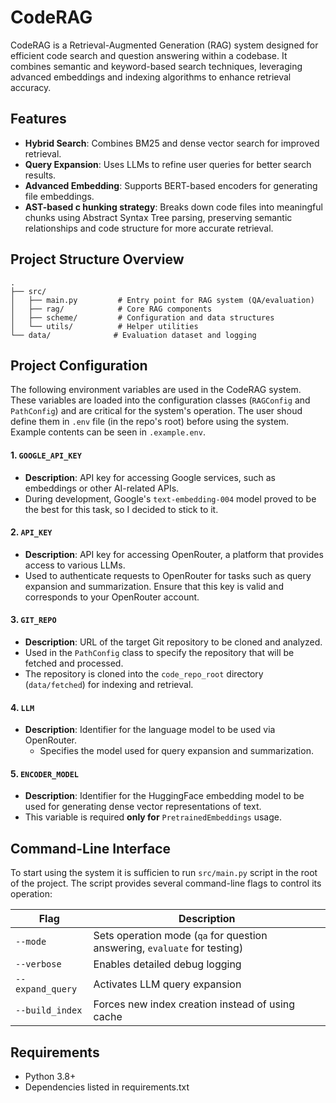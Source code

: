 # CodeRAG
CodeRAG is a Retrieval-Augmented Generation (RAG) system designed for efficient code search and question answering within a codebase. It combines semantic and keyword-based search techniques, leveraging advanced embeddings and indexing algorithms to enhance retrieval accuracy.

## Features
- **Hybrid Search**: Combines BM25 and dense vector search for improved retrieval.
- **Query Expansion**: Uses LLMs to refine user queries for better search results.
- **Advanced Embedding**: Supports BERT-based encoders for generating file embeddings.
- **AST-based c hunking strategy**: Breaks down code files into meaningful chunks using Abstract Syntax Tree parsing, preserving semantic relationships and code structure for more accurate retrieval.

## Project Structure Overview
```
.
├── src/
│   ├── main.py         # Entry point for RAG system (QA/evaluation)
│   ├── rag/            # Core RAG components
│   ├── scheme/         # Configuration and data structures
│   └── utils/          # Helper utilities
└── data/              # Evaluation dataset and logging
```

## Project Configuration
The following environment variables are used in the CodeRAG system. These variables are loaded into the configuration classes (`RAGConfig` and `PathConfig`) and are critical for the system's operation. The user shoud define them in `.env` file (in the repo's root) before using the system. Example contents can be seen in `.example.env`.

#### 1. `GOOGLE_API_KEY`
- **Description**: API key for accessing Google services, such as embeddings or other AI-related APIs.
- During development, Google's `text-embedding-004` model proved to be the best for this task, so I decided to stick to it.

#### 2. `API_KEY`
- **Description**: API key for accessing OpenRouter, a platform that provides access to various LLMs.
- Used to authenticate requests to OpenRouter for tasks such as query expansion and summarization. Ensure that this key is valid and corresponds to your OpenRouter account.

#### 3. `GIT_REPO`
- **Description**: URL of the target Git repository to be cloned and analyzed.
- Used in the `PathConfig` class to specify the repository that will be fetched and processed.
- The repository is cloned into the `code_repo_root` directory (`data/fetched`) for indexing and retrieval.

#### 4. `LLM`
- **Description**: Identifier for the language model to be used via OpenRouter.
  - Specifies the model used for query expansion and summarization.

#### 5. `ENCODER_MODEL`
- **Description**: Identifier for the HuggingFace embedding model to be used for generating dense vector representations of text.
- This variable is required **only for** `PretrainedEmbeddings` usage.

## Command-Line Interface
To start using the system it is sufficien to run `src/main.py` script in the root of the project. The script provides several command-line flags to control its operation:

| Flag | Description |
|------|-------------|
| `--mode` | Sets operation mode (`qa` for question answering, `evaluate` for testing) |
| `--verbose` | Enables detailed debug logging |
| `--expand_query` | Activates LLM query expansion |
| `--build_index` | Forces new index creation instead of using cache |

## Requirements
- Python 3.8+
- Dependencies listed in requirements.txt